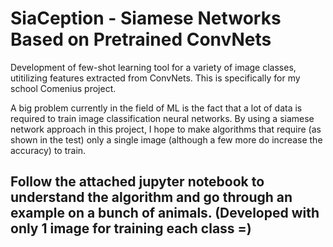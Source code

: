 # SiaCeption - Siamese Networks Based on Pretrained ConvNets

Development of few-shot learning tool for a variety of image classes, utitilizing features extracted from ConvNets. This is specifically for my school Comenius project.

A big problem currently in the field of ML is the fact that a lot of data is required to train image classification neural networks. By using a siamese network approach in this project, I hope to make algorithms that require (as shown in the test) only a single image (although a few more do increase the accuracy) to train.

## Follow the attached jupyter notebook to understand the algorithm and go through an example on a bunch of animals. (Developed with only 1 image for training each class =)
